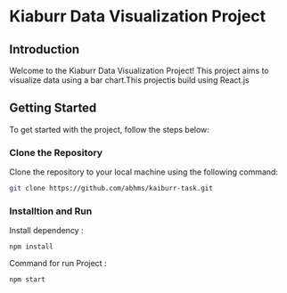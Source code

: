 # Kiaburr Data Visualization Project

## Introduction

Welcome to the Kiaburr Data Visualization Project! This project aims to visualize data using a bar chart.This projectis build using React.js

## Getting Started

To get started with the project, follow the steps below:

### Clone the Repository

Clone the repository to your local machine using the following command:

```bash
git clone https://github.com/abhms/kaiburr-task.git

```

### Installtion and Run

Install dependency : 
``` 
npm install
```
Command for run Project : 

```
npm start
```